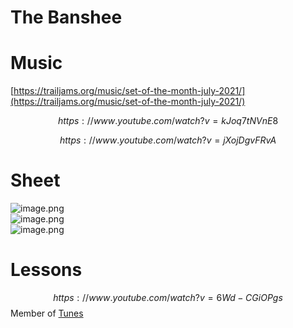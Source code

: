 # The Banshee   
# Music   
[https://trailjams.org/music/set-of-the-month-july-2021/](https://trailjams.org/music/set-of-the-month-july-2021/)    

$$
https://www.youtube.com/watch?v=kJoq7tNVnE8
$$

$$
https://www.youtube.com/watch?v=jXojDgvFRvA
$$
   
   
# Sheet   
![image.png](files/image_2s.png)    
![image.png](files/image_1g.png)    
![image.png](files/image_16.png)    
   
# Lessons   

$$
https://www.youtube.com/watch?v=6Wd-CGiOPgs
$$
Member of [Tunes](tunes.md)    
   
   
